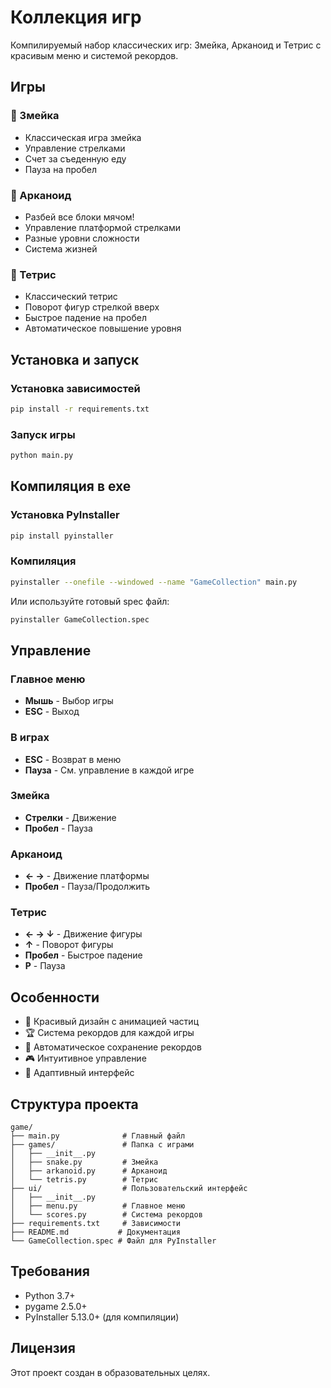 # Коллекция игр

Компилируемый набор классических игр: Змейка, Арканоид и Тетрис с красивым меню и системой рекордов.

## Игры

### 🐍 Змейка
- Классическая игра змейка
- Управление стрелками
- Счет за съеденную еду
- Пауза на пробел

### 🎯 Арканоид
- Разбей все блоки мячом!
- Управление платформой стрелками
- Разные уровни сложности
- Система жизней

### 🧩 Тетрис
- Классический тетрис
- Поворот фигур стрелкой вверх
- Быстрое падение на пробел
- Автоматическое повышение уровня

## Установка и запуск

### Установка зависимостей
```bash
pip install -r requirements.txt
```

### Запуск игры
```bash
python main.py
```

## Компиляция в exe

### Установка PyInstaller
```bash
pip install pyinstaller
```

### Компиляция
```bash
pyinstaller --onefile --windowed --name "GameCollection" main.py
```

Или используйте готовый spec файл:
```bash
pyinstaller GameCollection.spec
```

## Управление

### Главное меню
- **Мышь** - Выбор игры
- **ESC** - Выход

### В играх
- **ESC** - Возврат в меню
- **Пауза** - См. управление в каждой игре

### Змейка
- **Стрелки** - Движение
- **Пробел** - Пауза

### Арканоид
- **← →** - Движение платформы
- **Пробел** - Пауза/Продолжить

### Тетрис
- **← → ↓** - Движение фигуры
- **↑** - Поворот фигуры
- **Пробел** - Быстрое падение
- **P** - Пауза

## Особенности

- 🎨 Красивый дизайн с анимацией частиц
- 🏆 Система рекордов для каждой игры
- 💾 Автоматическое сохранение рекордов
- 🎮 Интуитивное управление
- 📱 Адаптивный интерфейс

## Структура проекта

```
game/
├── main.py              # Главный файл
├── games/               # Папка с играми
│   ├── __init__.py
│   ├── snake.py         # Змейка
│   ├── arkanoid.py      # Арканоид
│   └── tetris.py        # Тетрис
├── ui/                  # Пользовательский интерфейс
│   ├── __init__.py
│   ├── menu.py          # Главное меню
│   └── scores.py        # Система рекордов
├── requirements.txt     # Зависимости
├── README.md           # Документация
└── GameCollection.spec # Файл для PyInstaller
```

## Требования

- Python 3.7+
- pygame 2.5.0+
- PyInstaller 5.13.0+ (для компиляции)

## Лицензия

Этот проект создан в образовательных целях.

